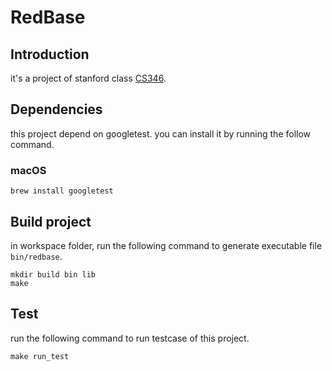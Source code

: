 # RedBase

## Introduction

it's a project of stanford class [CS346](https://web.stanford.edu/class/cs346/2015/).

## Dependencies

this project depend on googletest. you can install it by running the follow command.

### macOS
 
```shell
brew install googletest
```

## Build project

in workspace folder, run the following command to generate executable file `bin/redbase`.

```shell
mkdir build bin lib
make
```

## Test

run the following command to run testcase of this project.
```shell
make run_test
```